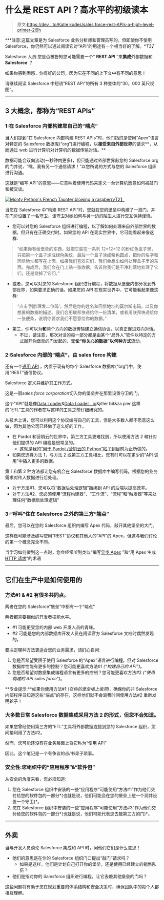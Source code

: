 # 什么是 REST API？高水平的初级读本

> 原文:[https://dev . to/Katie kodes/sales force-rest-APIs-a-high-level-primer-2i9h](https://dev.to/katiekodes/salesforce-rest-apis-a-high-level-primer-2i9h)

***注意:这篇文章是为 Salesforce 业务分析师和管理员写的，但即使你不使用 Salesforce，你仍然可以通过阅读它对“API”的用途有一个相当好的了解。**T3】*

Salesforce 人员:您是否被告知您可能需要一个“ **REST API** ”来**集成**外部数据和 **Salesforce** ？

如果你感到困惑，你有好的公司，因为它在不同的上下文中有不同的意思！

请继续阅读 Salesforce 中短语“REST API”的所有 3 种变体的“30，000 英尺视图”。

* * *

## [](#3-major-concepts-all-called-rest-apis)3 大概念，都称为“REST APIs”

### [](#1-build-your-own-endpoint-inside-salesforce)1:在 Salesforce 内部构建您自己的“端点”

当人们提到“在 Salesforce 内部构建 REST APIs”时，他们指的是使用“Apex”语言对特定的 Salesforce 数据库(“org”)进行编程，以**接受来自外部世界**的请求**，从而通过 web 进行计算机对计算机的数据传输对话。**

数据可能会双向流动(一秒钟内更多)，但只能通过外部世界敲您的 Salesforce org 的门并说，“嘿，我有另一个通信请求！”以您所说的方式与您的 Salesforce 组织进行沟通。

这就是“编写 API”的意思——它意味着使用代码来定义一台计算机愿意如何被敲门和被交谈。

[![Monty Python's French Taunter blowing a raspberry](../Images/c4c1a1e204df361f16cd23a76cc42da1.png)T2】](https://res.cloudinary.com/practicaldev/image/fetch/s--0esQwZVo--/c_limit%2Cf_auto%2Cfl_progressive%2Cq_auto%2Cw_880/https://katiekodes.com/images/frenchtaunter.jpg)

当您在 Salesforce 中“构建 REST API”时，您就在您的堡垒中构建了一扇门，并在门旁设置了一名守卫，该守卫对她如何与另一边的陌生人进行交互保持谨慎。

*   您可以对您的 Salesforce 组织进行编程，以了解如何处理来自外部世界的数据，但只有在正确交付时。如果您的 API 在现实世界中，它可能看起来像这样:

> “如果你有给堡垒的东西，就把它装在一系列 12×12×12 的粉红色盒子里，只把第一个盒子涂成绿色条纹，最后一个盒子涂成紫色圆点，把你的名字和回信地址都写在上面。如果我们喜欢它们，我们会想出如何处理盒子里的东西。完成后，我们会在门上贴一张收据，告诉你我们是干净利落地处理了它们，还是烧掉了它们。”

*   或者，您可以对您的 Salesforce 组织进行编程，将数据从堡垒内部分发到外部世界，如果要求正确的话。如果您的 API 在现实世界中，它可能看起来像这样:

> “点击‘刮脸理发二位码’，然后是你的姓名和回信地址的莫尔斯电码，以及你想要的数据的描述。我们会用联邦快递给你一份清单，或者用联邦快递给你一张便条，说明你要求我们不愿意给你的数据。”

*   第三，你可以为**和**两个方向的数据传输建立通信协议，以真正促进双向对话。
    *   不过，请注意，那次对话的每一部分都是由某个“局外人”软件以特定的方式敲开你堡垒的门发起的，**无论“你关心的数据”以何种方式**流动。

### 2:Salesforce 内部的“端点”，由 sales force 构建

还有一个[通用 API](https://trailhead.salesforce.com/en/content/learn/modules/api_basics/api_basics_rest) ，内置于现有的每个 Salesforce 数据库(“org”)中，使用“REST”通信协议。

Salesforce 定义并维护其工作方式。

这是一扇*sales force corporation*切入你的堡垒并在那里设置守卫的门。

这个“API”就是像[Data Loader](https://help.salesforce.com/HTViewHelpDoc?id=data_loader.htm)&[Data Loader . io](https://dataloader.io/)&jitter bit&za pier 这样的“ETL”工具的作者在写这样的工具之前仔细研究的。

从技术上讲，您可以利用这个协议编写自己的工具，但是大多数人都不愿意这么做，因为其他公司已经做了这么好的工作。

*   在 Pardot 和营销云的世界中，第三方工具更难找到，所以使用方法 2 和针对他们提供的 API 编程是很常见的。
    *   这就是我的[“用于 Pardot /营销云的 Python”帖子](https://katiekodes.com/tags#api)到目前为止所做的。
*   如果您选择方法 1，与方法 2 或第三方工具相比，您有时可以在更少的“API 调用”中插入更多的数据。

第 1 和第 2 种方法都让您有机会在 Salesforce 数据库中编写代码，根据您的业务需求对传入数据进行后处理。

*   对于方法#1，您可以将“数据后处理逻辑”捆绑到 API 的后端以提高效率。
*   对于方法#2，您必须使用“流程构建器”、“工作流”、“流程”和“触发器”等来处理任何“数据后处理逻辑”

### [](#3-call-a-3rd-partys-endpoint-living-outside-salesforce)3:“呼叫”住在 Salesforce 之外的第三方“端点”

最后，您可以在您的 Salesforce 组织内编写 Apex 代码，敲开其他堡垒的大门。

这样做可能涉及编写使用“REST”协议和其他人的“API”的 Apex，但这与我们讨论的第一个概念完全不同。

当学习如何做到这一点时，您会经常听到类似“编写[异步 Apex](https://trailhead.salesforce.com/en/content/learn/modules/asynchronous_apex) ”和“用 Apex 生成 [HTTP 请求](https://trailhead.salesforce.com/en/content/learn/modules/apex_integration_services/apex_integration_rest_callouts)”的术语

* * *

## [](#how-theyre-used-in-production)它们在生产中是如何使用的

### [](#approaches-1-amp-2-have-a-lot-in-common)方法#1 & #2 有很多共同点。

两者在您的 Salesforce“堡垒”中都有一个“端点”

两者都需要相似的开发者技能水平。

*   #1 可能更受您的内部 web 开发人员的青睐。
*   #2 可能是您的内部数据库开发人员在阅读官方 Salesforce 文档时偶然发现的。

要决定哪种方法更适合您的业务需求，请扪心自问:

1.  您是否希望受限于使用 Salesforce 的“Apex”语言进行编程，但对 Salesforce 数据库性能有更多的控制？您可能更喜欢方法#1 *(“构建自己的 API”)*。
2.  您是否希望对数据集成编程语言有更多的控制？您可能更喜欢方法#2 *(“使用构建的 API sales force”)*。

**专业提示:**如果你使用方法#1 *(在你的堡垒墙上凿洞)*，确保你的非 Salesforce 内部程序员知道这些“端点”的存在，这样他们就不会浪费时间使用方法#2 重新发明轮子！

### [](#most-everyday-salesforce-data-integrations-take-the-form-of-approach-2-but-you-wouldnt-know-it)大多数日常 Salesforce 数据集成采用方法 2 的形式，但您不会知道。

如果您曾经使用第三方的“ETL”工具将外部数据连接到您的 Salesforce 组织，您间接利用了方法#2。

然而，您可能还没有在业务层面上将它称为“使用 API”

因此，这个笔记是一个有争议的点/书呆子琐事。

### [](#security-apps-amp-packages-in-your-org)安全性:您组织中的“应用程序”&“软件包”

从安全的角度来看，您必须知道:

1.  您在 Salesforce 组织中安装的一些“应用程序”可能使用“方法#1”作为他们交付给您的软件包的一部分*(也就是说，他们可能会在您的堡垒上挖一个洞并设置一个守卫)*。
2.  您在 Salesforce 组织中安装的一些“应用程序”可能使用“方法#3”作为他们交付给您的软件包的一部分*(也就是说，他们可能代表您去敲第三方的门)*。

* * *

## [](#takeaway)外卖

当与开发人员谈论 Salesforce 集成和 API 时，问他们它们是什么意思！

*   他们的意思是在你的 Salesforce 组织门口提出“敲门”请求吗？
    *   如果是这样，他们是计划自己打开你的堡垒，还是使用已经建立的销售队伍？
*   他们是指对你的 Salesforce 组织进行编程，让它去敲其他堡垒的门吗？

这些问题将有助于您在规划重要的体系结构和安全决策时，确保团队中的每个人都相互理解。